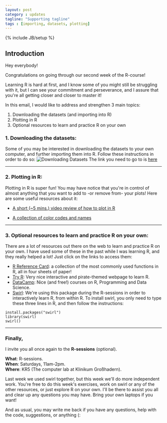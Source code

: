 ```yaml
---
layout: post
category : updates
tagline: "Supporting tagline"
tags : [importing, datasets, plotting]
---
```

{% include JB/setup %}

## Introduction

Hey everybody!

Congratulations on going through our second week of the R-course!

Learning R is hard at first, and I know some of you might still be struggling with it, but I can see your commitment and perseverance, and I assure that you're all getting closer and closer to master it!

In this email, I would like to address and strengthen 3 main topics:
1. Downloading the datasets (and importing into R)
2. Plotting in R
3. Optional resources to learn and practice R on your own


### 1. Downloading the datasets:
Some of you may be interested in downloading the datasets to your own computer, and further importing them into R. 
Follow these instructions in order to do so: 
![Downloading Datasets](https://40.media.tumblr.com/329ee1305f3bfb60abccc1d8af483fef/tumblr_nx1k08emo31qahqiuo1_540.png)
The link you need to go to is [here](http://www.en.msc-epidemiologie.med.uni-muenchen.de/msc/teaching/winterterm15_16/quantitative_methodes/index.html)

---

### 2. Plotting in R:
Plotting in R is super fun! You may have notice that you're in control of almost anything that you want to add to -or remove from- your plots! Here are some useful resources about it:

* [A short (~5 mins.) video review of how to plot in R](https://www.youtube.com/watch?v=SjcUlHh3UJg)

* [A collection of color codes and names](http://www.stat.columbia.edu/~tzheng/files/Rcolor.pdf)

--- 

### 3. Optional resources to learn and practice R on your own:
There are a lot of resources out there on the web to learn and practice R on your own. I have used some of these in the past while I was learning R, and they really helped a lot! Just click on the links to access them:

* [R Reference Card](https://cran.r-project.org/doc/contrib/Short-refcard.pdf): a collection of the most commonly used functions in R, all in four sheets of paper!
* [Try R](http://tryr.codeschool.com/): Very nice interactive and pirate-themed webpage to learn R.
* [DataCamp](https://www.datacamp.com/): Nice (and free!) courses on R, Programming and Data Science.
* [Swirl](http://swirlstats.com/): We're using this package during the R-sessions in order to interactively learn R, from within R. To install swirl, you only need to type these three lines in R, and then follow the instructions:

`install.packages("swirl")`    
`library(swirl)`    
`swirl()`    
 

--- 

### Finally,
I invite you all once again to the **R-sessions** (optional).

**What**: R-sessions.    
**When**: Saturdays, 11am-2pm.    
**Where**: KR5 (The computer lab at Klinikum Großhadern).    

Last week we used swirl together, but this week we'll do more independent work. You're free to do this week's exercises, work on swirl or any of the other resources, or just explore R on your own. I'll be there to assist you all and clear up any questions you may have. Bring your own laptops if you want!

And as usual, you may write me back if you have any questions, help with the code, suggestions, or anything (:

